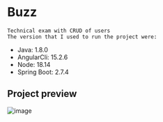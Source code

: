 # Buzz
```
Technical exam with CRUD of users
The version that I used to run the project were:
```
- Java: 1.8.0
- AngularCli:  15.2.6
- Node: 18.14
- Spring Boot: 2.7.4
## Project preview
![image](https://user-images.githubusercontent.com/33968459/234711069-50febdb0-5591-40f1-9f3c-a6a4d0d12bc0.png)


